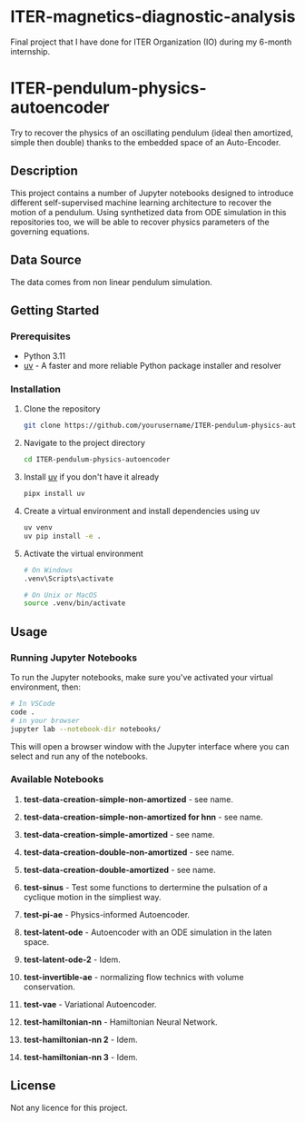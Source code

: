 # ITER-magnetics-diagnostic-analysis
Final project that I have done for ITER Organization (IO) during my 6-month internship.





# ITER-pendulum-physics-autoencoder
Try to recover the physics of an oscillating pendulum (ideal then amortized, simple then double) thanks to the embedded space of an Auto-Encoder.

## Description

This project contains a number of Jupyter notebooks designed to introduce different self-supervised machine learning architecture to recover the motion of a pendulum. Using synthetized data from ODE simulation in this repositories too, we will be able to recover physics parameters of the governing equations.

## Data Source

The data comes from non linear pendulum simulation.

## Getting Started

### Prerequisites

- Python 3.11
- [uv](https://github.com/astral-sh/uv) - A faster and more reliable Python package installer and resolver

### Installation

1. Clone the repository

   ```bash
   git clone https://github.com/yourusername/ITER-pendulum-physics-autoencoder.git
   ```

2. Navigate to the project directory

   ```bash
   cd ITER-pendulum-physics-autoencoder
   ```

3. Install [uv](https://docs.astral.sh/uv/getting-started/installation/#standalone-installer) if you don't have it already

   ```bash
   pipx install uv
   ```

4. Create a virtual environment and install dependencies using uv

   ```bash
   uv venv
   uv pip install -e .
   ```

5. Activate the virtual environment

   ```bash
   # On Windows
   .venv\Scripts\activate

   # On Unix or MacOS
   source .venv/bin/activate
   ```

## Usage

### Running Jupyter Notebooks

To run the Jupyter notebooks, make sure you've activated your virtual environment, then:

```bash
# In VSCode
code .
# in your browser
jupyter lab --notebook-dir notebooks/
```

This will open a browser window with the Jupyter interface where you can select and run any of the notebooks.

### Available Notebooks

1. **test-data-creation-simple-non-amortized** - see name.
2. **test-data-creation-simple-non-amortized for hnn** - see name.
3. **test-data-creation-simple-amortized** - see name.
4. **test-data-creation-double-non-amortized** - see name.
5. **test-data-creation-double-amortized** - see name.

6. **test-sinus** - Test some functions to dertermine the pulsation of a cyclique motion in the simpliest way.
7. **test-pi-ae** - Physics-informed Autoencoder.
8. **test-latent-ode** - Autoencoder with an ODE simulation in the laten space.
9. **test-latent-ode-2** - Idem.
10. **test-invertible-ae** - normalizing flow technics with volume conservation.
11. **test-vae** - Variational Autoencoder.
12. **test-hamiltonian-nn** - Hamiltonian Neural Network.
13. **test-hamiltonian-nn 2** - Idem.
14. **test-hamiltonian-nn 3** - Idem.


## License

Not any licence for this project.

